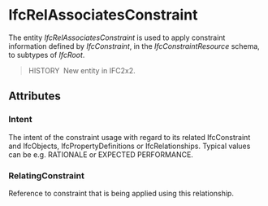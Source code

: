 # IfcRelAssociatesConstraint

The entity _IfcRelAssociatesConstraint_ is used to apply constraint information defined by _IfcConstraint_, in the _IfcConstraintResource_ schema, to subtypes of _IfcRoot_.

> HISTORY&nbsp; New entity in IFC2x2.

## Attributes

### Intent
The intent of the constraint usage with regard to its related IfcConstraint and IfcObjects, IfcPropertyDefinitions or IfcRelationships. Typical values can be e.g. RATIONALE or EXPECTED PERFORMANCE.

### RelatingConstraint
Reference to constraint that is being applied using this relationship.
